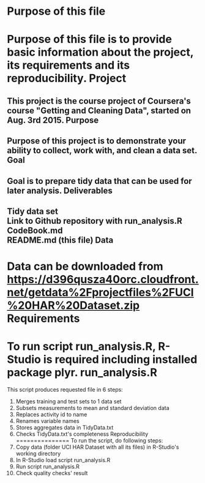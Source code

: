 Purpose of this file
====================
Purpose of this file is to provide basic information about the project, its requirements and its reproducibility.
Project
=======
This project is the course project of Coursera's course "Getting and Cleaning Data", started on Aug. 3rd 2015.
Purpose
-------
Purpose of this project is to demonstrate your ability to collect, work with, and clean a data set. 
Goal
----
Goal is to prepare tidy data that can be used for later analysis.
Deliverables
------------
Tidy data set<br>
Link to Github repository with run_analysis.R<br>
CodeBook.md<br>
README.md (this file)
Data
----
Data can be downloaded from <br>https://d396qusza40orc.cloudfront.net/getdata%2Fprojectfiles%2FUCI%20HAR%20Dataset.zip<br>
Requirements
============
To run script run_analysis.R, R-Studio is required including installed package plyr.
run_analysis.R
==============
This script produces requested file in 6 steps:<br>
1. Merges training and test sets to 1 data set<br>
2. Subsets measurements to mean and standard deviation data<br>
3. Replaces activity id to name<br>
4. Renames variable names<br>
5. Stores aggregates data in TidyData.txt<br>
6. Checks TidyData.txt's completeness
Reproducibility
===============
To run the script, do following steps:<br>
1. Copy data (folder UCI HAR Dataset with all its files) in R-Studio's working directory<br>
2. In R-Studio load script run_analysis.R<br>
3. Run script run_analysis.R<br>
4. Check quality checks' result



